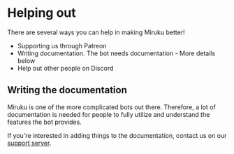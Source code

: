 # Helping out

There are several ways you can help in making Miruku better!

* Supporting us through Patreon
* Writing documentation. The bot needs documentation - More details below
* Help out other people on Discord

## Writing the documentation

Miruku is one of the more complicated bots out there. Therefore, a lot of documentation is needed for people to fully utilize and understand the features the bot provides.

If you're interested in adding things to the documentation, contact us on our [support server](https://discord.gg/nP3Xu77r3b).
